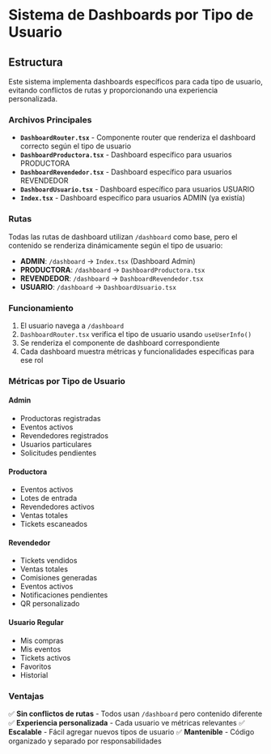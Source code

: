 # Sistema de Dashboards por Tipo de Usuario

## Estructura

Este sistema implementa dashboards específicos para cada tipo de usuario, evitando conflictos de rutas y proporcionando una experiencia personalizada.

### Archivos Principales

- **`DashboardRouter.tsx`** - Componente router que renderiza el dashboard correcto según el tipo de usuario
- **`DashboardProductora.tsx`** - Dashboard específico para usuarios PRODUCTORA
- **`DashboardRevendedor.tsx`** - Dashboard específico para usuarios REVENDEDOR  
- **`DashboardUsuario.tsx`** - Dashboard específico para usuarios USUARIO
- **`Index.tsx`** - Dashboard específico para usuarios ADMIN (ya existía)

### Rutas

Todas las rutas de dashboard utilizan `/dashboard` como base, pero el contenido se renderiza dinámicamente según el tipo de usuario:

- **ADMIN**: `/dashboard` → `Index.tsx` (Dashboard Admin)
- **PRODUCTORA**: `/dashboard` → `DashboardProductora.tsx`
- **REVENDEDOR**: `/dashboard` → `DashboardRevendedor.tsx`
- **USUARIO**: `/dashboard` → `DashboardUsuario.tsx`

### Funcionamiento

1. El usuario navega a `/dashboard`
2. `DashboardRouter.tsx` verifica el tipo de usuario usando `useUserInfo()`
3. Se renderiza el componente de dashboard correspondiente
4. Cada dashboard muestra métricas y funcionalidades específicas para ese rol

### Métricas por Tipo de Usuario

#### Admin
- Productoras registradas
- Eventos activos
- Revendedores registrados
- Usuarios particulares
- Solicitudes pendientes

#### Productora
- Eventos activos
- Lotes de entrada
- Revendedores activos
- Ventas totales
- Tickets escaneados

#### Revendedor
- Tickets vendidos
- Ventas totales
- Comisiones generadas
- Eventos activos
- Notificaciones pendientes
- QR personalizado

#### Usuario Regular
- Mis compras
- Mis eventos
- Tickets activos
- Favoritos
- Historial

### Ventajas

✅ **Sin conflictos de rutas** - Todos usan `/dashboard` pero contenido diferente
✅ **Experiencia personalizada** - Cada usuario ve métricas relevantes
✅ **Escalable** - Fácil agregar nuevos tipos de usuario
✅ **Mantenible** - Código organizado y separado por responsabilidades 